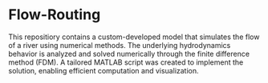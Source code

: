 # Flow-Routing
This repositiory contains a custom-developed model that simulates the flow of a river using numerical methods. The underlying hydrodynamics behavior is analyzed and solved numerically through the finite difference method (FDM). A tailored MATLAB script was created to implement the solution, enabling efficient computation and visualization.
